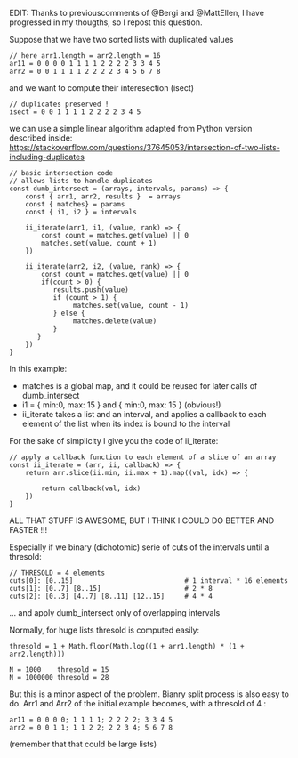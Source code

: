 
EDIT: Thanks to previouscomments of @Bergi and @MattEllen, I have progressed in my thougths, so I repost this question.

Suppose that we have two sorted lists with duplicated values

    // here arr1.length = arr2.length = 16
    ar11 = 0 0 0 0 1 1 1 1 2 2 2 2 3 3 4 5 
    arr2 = 0 0 1 1 1 1 2 2 2 2 3 4 5 6 7 8
    
and we want to compute their interesection (isect)

    // duplicates preserved !
    isect = 0 0 1 1 1 1 2 2 2 2 3 4 5
    
we can use a simple linear algorithm adapted from Python version described inside: https://stackoverflow.com/questions/37645053/intersection-of-two-lists-including-duplicates

    // basic intersection code
    // allows lists to handle duplicates
    const dumb_intersect = (arrays, intervals, params) => {
        const { arr1, arr2, results }  = arrays
        const { matches} = params
        const { i1, i2 } = intervals
    
        ii_iterate(arr1, i1, (value, rank) => {    
            const count = matches.get(value) || 0
            matches.set(value, count + 1)
        })
    
        ii_iterate(arr2, i2, (value, rank) => {
            const count = matches.get(value) || 0
            if(count > 0) {
               results.push(value)
               if (count > 1) {
                    matches.set(value, count - 1)
               } else {
                    matches.delete(value)
               }
           }
        })
    }

In this example: 
- matches is a global map, and it could be reused for later calls of dumb_intersect
- i1 = { min:0, max: 15 } and { min:0, max: 15 } (obvious!)
- ii_iterate takes a list and an interval, and applies  a callback to each element of the list when its index is bound to the interval

For the sake of simplicity I give you the code of ii_iterate:

    // apply a callback function to each element of a slice of an array
    const ii_iterate = (arr, ii, callback) => {
        return arr.slice(ii.min, ii.max + 1).map((val, idx) => {

            return callback(val, idx)
        })
    }

ALL THAT STUFF IS AWESOME, BUT I THINK I COULD DO BETTER AND FASTER !!!

Especially if we binary (dichotomic) serie of cuts of the intervals until a thresold:

    // THRESOLD = 4 elements
    cuts[0]: [0..15]                            # 1 interval * 16 elements
    cuts[1]: [0..7] [8..15]                     # 2 * 8
    cuts[2]: [0..3] [4..7] [8..11] [12..15]     # 4 * 4

... and apply dumb_intersect only of overlapping intervals

Normally, for huge lists thresold is computed easily:

    thresold = 1 + Math.floor(Math.log((1 + arr1.length) * (1 + arr2.length)))

    N = 1000    thresold = 15
    N = 1000000 thresold = 28
    
But this is a minor aspect of the problem. Bianry split process is also easy to do. Arr1 and Arr2 of the initial example becomes, with a thresold of 4 :


    ar11 = 0 0 0 0; 1 1 1 1; 2 2 2 2; 3 3 4 5
    arr2 = 0 0 1 1; 1 1 2 2; 2 2 3 4; 5 6 7 8
    
(remember that that could be large lists)





